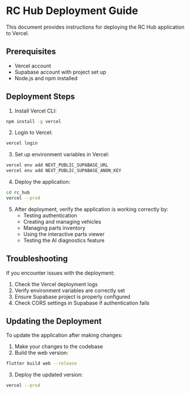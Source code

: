 # RC Hub Deployment Guide

This document provides instructions for deploying the RC Hub application to Vercel.

## Prerequisites

- Vercel account
- Supabase account with project set up
- Node.js and npm installed

## Deployment Steps

1. Install Vercel CLI:
```bash
npm install -g vercel
```

2. Login to Vercel:
```bash
vercel login
```

3. Set up environment variables in Vercel:
```bash
vercel env add NEXT_PUBLIC_SUPABASE_URL
vercel env add NEXT_PUBLIC_SUPABASE_ANON_KEY
```

4. Deploy the application:
```bash
cd rc_hub
vercel --prod
```

5. After deployment, verify the application is working correctly by:
   - Testing authentication
   - Creating and managing vehicles
   - Managing parts inventory
   - Using the interactive parts viewer
   - Testing the AI diagnostics feature

## Troubleshooting

If you encounter issues with the deployment:

1. Check the Vercel deployment logs
2. Verify environment variables are correctly set
3. Ensure Supabase project is properly configured
4. Check CORS settings in Supabase if authentication fails

## Updating the Deployment

To update the application after making changes:

1. Make your changes to the codebase
2. Build the web version:
```bash
flutter build web --release
```
3. Deploy the updated version:
```bash
vercel --prod
```
